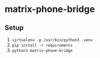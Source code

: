 # matrix-phone-bridge

## Setup

1. `virtualenv -p /usr/bin/python3 .venv`
2. `pip install -r requirements`
3. `python3 matrix-phone-bridge`
